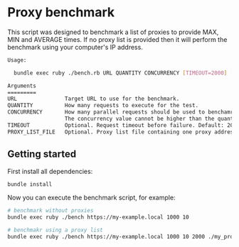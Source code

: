# Proxy benchmark

This script was designed to benchmark a list of proxies to provide MAX, MIN and AVERAGE times. If no proxy list is provided then it will perform the benchmark using your computer's IP address.

```bash
Usage:

  bundle exec ruby ./bench.rb URL QUANTITY CONCURRENCY [TIMEOUT=2000] [PROXY_LIST_FILE]

Arguments
=========
URL               Target URL to use for the benchmark.
QUANTITY          How many requests to execute for the test.
CONCURRENCY       How many parallel requests should be used to benchamrk the proxy.
                  The concurrency value cannot be higher than the quantity.
TIMEOUT           Optional. Request timeout before failure. Default: 2000.
PROXY_LIST_FILE   Optional. Proxy list file containing one proxy address per line.
```

## Getting started

First install all dependencies:

```bash
bundle install
```

Now you can execute the benchmark script, for example:

```bash
# benchmark without proxies
bundle exec ruby ./bench https://my-example.local 1000 10

# benchmakr using a proxy list
bundle exec ruby ./bench https://my-example.local 1000 10 2000 ./my_proxy_list.txt
```